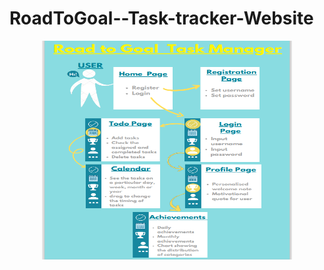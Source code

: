 # RoadToGoal--Task-tracker-Website
<p align="center">
  <img src="poster.png" width="400" height="350" title="hover text">
  
</p>
